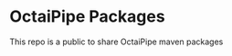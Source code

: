 Oct**ai**Pipe Packages
==============================

This repo is a public to share OctaiPipe maven packages